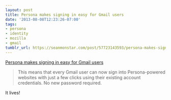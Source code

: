 ```yaml
---
layout: post
title: Persona makes signing in easy for Gmail users
date: '2013-08-08T12:23:26-07:00'
tags:
- persona
- identity
- mozilla
- gmail
tumblr_url: https://seanmonstar.com/post/57723143593/persona-makes-signing-in-easy-for-gmail-users
---
```

[Persona makes signing in easy for Gmail users](http://identity.mozilla.com/post/57712756801/persona-makes-signing-in-easy-for-gmail-users)  

> This means that every Gmail user can now sign into Persona-powered websites with just a few clicks using their existing account credentials. No new password required.

It lives!

